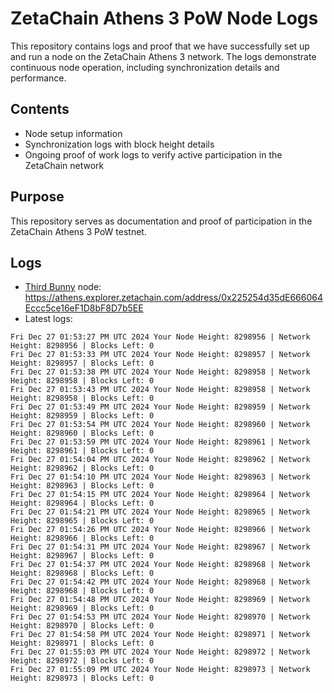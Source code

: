 # ZetaChain Athens 3 PoW Node Logs
This repository contains logs and proof that we have successfully set up and run a node on the ZetaChain Athens 3 network. The logs demonstrate continuous node operation, including synchronization details and performance.

## Contents
- Node setup information
- Synchronization logs with block height details
- Ongoing proof of work logs to verify active participation in the ZetaChain network

## Purpose
This repository serves as documentation and proof of participation in the ZetaChain Athens 3 PoW testnet.

## Logs

- [Third Bunny](https://thirdbunny.xyz/) node: https://athens.explorer.zetachain.com/address/0x225254d35dE666064Eccc5ce16eF1D8bF8D7b5EE
- Latest logs:
```
Fri Dec 27 01:53:27 PM UTC 2024 Your Node Height: 8298956 | Network Height: 8298956 | Blocks Left: 0
Fri Dec 27 01:53:33 PM UTC 2024 Your Node Height: 8298957 | Network Height: 8298957 | Blocks Left: 0
Fri Dec 27 01:53:38 PM UTC 2024 Your Node Height: 8298958 | Network Height: 8298958 | Blocks Left: 0
Fri Dec 27 01:53:43 PM UTC 2024 Your Node Height: 8298958 | Network Height: 8298958 | Blocks Left: 0
Fri Dec 27 01:53:49 PM UTC 2024 Your Node Height: 8298959 | Network Height: 8298959 | Blocks Left: 0
Fri Dec 27 01:53:54 PM UTC 2024 Your Node Height: 8298960 | Network Height: 8298960 | Blocks Left: 0
Fri Dec 27 01:53:59 PM UTC 2024 Your Node Height: 8298961 | Network Height: 8298961 | Blocks Left: 0
Fri Dec 27 01:54:04 PM UTC 2024 Your Node Height: 8298962 | Network Height: 8298962 | Blocks Left: 0
Fri Dec 27 01:54:10 PM UTC 2024 Your Node Height: 8298963 | Network Height: 8298963 | Blocks Left: 0
Fri Dec 27 01:54:15 PM UTC 2024 Your Node Height: 8298964 | Network Height: 8298964 | Blocks Left: 0
Fri Dec 27 01:54:21 PM UTC 2024 Your Node Height: 8298965 | Network Height: 8298965 | Blocks Left: 0
Fri Dec 27 01:54:26 PM UTC 2024 Your Node Height: 8298966 | Network Height: 8298966 | Blocks Left: 0
Fri Dec 27 01:54:31 PM UTC 2024 Your Node Height: 8298967 | Network Height: 8298967 | Blocks Left: 0
Fri Dec 27 01:54:37 PM UTC 2024 Your Node Height: 8298968 | Network Height: 8298968 | Blocks Left: 0
Fri Dec 27 01:54:42 PM UTC 2024 Your Node Height: 8298968 | Network Height: 8298968 | Blocks Left: 0
Fri Dec 27 01:54:48 PM UTC 2024 Your Node Height: 8298969 | Network Height: 8298969 | Blocks Left: 0
Fri Dec 27 01:54:53 PM UTC 2024 Your Node Height: 8298970 | Network Height: 8298970 | Blocks Left: 0
Fri Dec 27 01:54:58 PM UTC 2024 Your Node Height: 8298971 | Network Height: 8298971 | Blocks Left: 0
Fri Dec 27 01:55:03 PM UTC 2024 Your Node Height: 8298972 | Network Height: 8298972 | Blocks Left: 0
Fri Dec 27 01:55:09 PM UTC 2024 Your Node Height: 8298973 | Network Height: 8298973 | Blocks Left: 0
```
